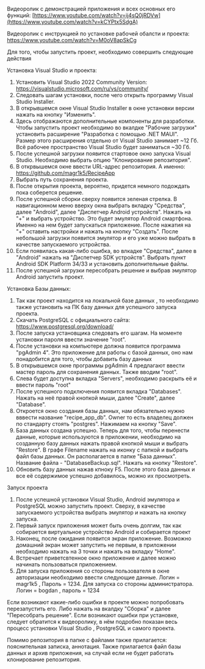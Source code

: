 Видеоролик с демонстрацией приложения и всех основных его функций: [https://www.youtube.com/watch?v=ij4sQ0jRDVw](https://www.youtube.com/watch?v=kCYPtx5SdgA)

Видеоролик с инструкцией по установке рабочей обалсти и проекта: https://www.youtube.com/watch?v=M0oV8apSkCg

Для того, чтобы запустить проект, необходимо совершить следующие действия

Установка Visual Studio и проекта:

1. Установить Visual Studio 2022 Community Version:
   https://visualstudio.microsoft.com/ru/vs/community/
3. Следовать шагам установки, после чего открыть программу Visual Studio Installer.
4. В открывшемся окне Visual Studio Installer в окне установки версии нажать на кнопку "Изменить".
5. Здесь отображаются дополнительные компоненты для разработки. Чтобы запустить проект необходимо
   во вкалдке "Рабочие загрузки" установить расширение "Разработка с помощью .NET MAUI". Размер этого расширения отдельно от Visual Studio занимает ~12 Гб. Всё рабочее пространство Visual Studio будет заниматься ~30 Гб.
6. После успешной загрузки появится стартовое окно запуска Visual Studio. Необходимо выбрать опцию "Клонирование репозитория".
7. В открвышемся окне ввести URL-адрес репозитория. А именно: https://github.com/magr1k5/RecipeApp
8. Выбрать путь сохранения проекта.
9. После открытия проекта, вероятно, придется немного подождать пока соберется решение.
10. После успешной сборки сверху появится зеленая стрелка. В навигационном меню вверху окна выбрать вкладку "Средства", далее "Android", далее "Диспетчер Android устройств".
Нажать на "+" и выбрать устройство. Это будет эмулятор Android смартфона. Именно на нем будет запускаться приложение.
После нажатия на "+" оставить настройки и нажать на кнопку "Создать". После небольшой загрузки появится эмулятор и его уже можно выбрать в качестве запускаемого устройства.
11. Если появилась какая-либо ошибка, во влкадке "Средства", далее в "Android" нажать на "Диспетчер SDK устройств". Выбрать пункт Android SDK Platform 34/33 и установить дополнительные файлы.
12. После успешной загрузки пересобрать решение и выбрав эмулятор Android запустить проект.

Установка Базы данных:

1. Так как проект находится на локальной базе данных , то необходимо также установить на ПК базу данных для успешного запуска проекта.
2. Скачать PostgreSQL с официального сайта: https://www.postgresql.org/download/
3. После запуска установщика следовать его шагам. На моменте установки пароля ввести значение "root".
4. После установки на компьютере должна появится программа "pgAdmin 4". Это приложение для работы с базой данных, оно нам понадобится для того, чтобы добавить базу данных
5. В открывшемся окне программы pgAdmin 4 предлагают ввести мастер пароль для сохранения данных. Также вводим "root".
6. Слева будет доступна вкладка "Servers", необходимо раскрыть её и ввести пароль "root"
7. После успешного подключения появится вкладка "Databases". Нажать на неё правой кнопкой мыши, далее "Create", далее "Database".
8. Откроется окно создания базы данных, нам обязательно нужно вввести название "recipe_app_db". Owner то есть владелец должен по стандарту стоять "postgres". Нажимаем на кнопку "Save".
9. База данных создана успешно. Теперь для того, чтобы перенести данные, которые используются в приложении, необходимо на созданную базу данных нажать правой кнопкой мыши и выбрать "Restore". В графе Filename нажать на иконку с папкой и выбрать файл
    базы данных. Он располагается в папке "База данных". Название файла - "DatabaseBackup.sql". Нажать на кнопку "Restore".
11. Обновить базу данных нажав кпноку F5. После этого база данных и все её содержимое успешно добавилось, можно их просмотреть.

Запуск проекта
1. После успешной установки Visual Studio, Android эмулятора и PostgreSQL можно запустить проект. Сверху, в качестве запускаемого устройства выбрать эмулятор и нажать на кнопку запуска.
2. Первый запуск приложения может быть очень долгим, так как собирается виртуальное устройство Android и собирается проект
3. Наконец, после ожидания появится экран приложение. Возможно домашний экран может запустить не первым, в приложении необходимо нажать на 3 точки и нажать на вкладку "Home".
4. Встречает приветсвтенное окно приложение и далее можно начинать пользоваться приложением.
5. Для запуска приложения со стороны пользователя в окне авторизации необходимо ввести следующие данные. Логин = magr1k5 , Пароль = 1234. Для запуска со стороны администратора. Логин = bogdan , пароль = 1234 

 Если возникают какие-либо ошибки в проекте можно попробовать перезапустить его. Либо нажать на вкалдку "Сборка" и далее "Пересобрать решение". 
Если возникают ошибки при установке, следует обратится к видеоролику, в нём подробно показан весь процесс установки Visual Studio , PostgreSQL и самого проекта. 

Помимо репозитория в папке с файлами также прилагается: пояснительная записка, аннотация. Также прилагается файл базы данных и архив приложения, на случай если не будет работать клонирование репозитория.
